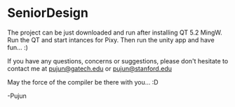 # SeniorDesign

The project can be just downloaded and run after installing QT 5.2 MingW. Run the QT and start intances for Pixy. 
Then run the unity app and have fun... :)

If you have any questions, concerns or suggestions, please don't hesitate to contact me at pujun@gatech.edu or pujun@stanford.edu

May the force of the compiler be there with you... :D

-Pujun
